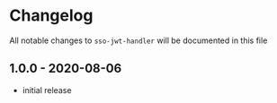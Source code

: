 # Changelog

All notable changes to `sso-jwt-handler` will be documented in this file

## 1.0.0 - 2020-08-06

- initial release
